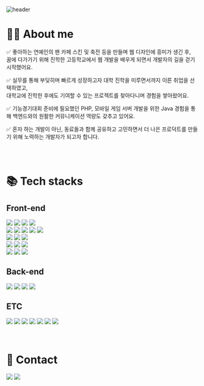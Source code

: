 ![header](https://capsule-render.vercel.app/api?type=waving&color=gradient&customColorList=12,14,18,20,24,30&height=300&section=header&text=안녕하세요🙌%20프론트엔드%20개발자%20이민정입니다&fontSize=30&animation=fadeIn&fontAlignY=38&desc=Welcome%20to%20my%20playground!&descSize=20&descAlignY=47&descAlign=67)
# 💁‍♀ About me
<p>
✅ 좋아하는 연예인의 팬 카페 스킨 및 축전 등을 만들며 웹 디자인에 흥미가 생긴 후,<br />
꿈에 다가가기 위해 진학한 고등학교에서 웹 개발을 배우게 되면서 개발자의 길을 걷기 시작했어요.
<p>
✅ 실무를 통해 부딪히며 빠르게 성장하고자 대학 진학을 미루면서까지 이른 취업을 선택하였고,<br />
대학교에 진학한 후에도 기여할 수 있는 프로젝트를 찾아다니며 경험을 쌓아왔어요.
</p>
<p>
✅ 기능경기대회 준비에 필요했던 PHP, 모바일 게임 서버 개발을 위한 Java 경험을 통해 백엔드와의 원활한 커뮤니케이션 역량도 갖추고 있어요.
</p>
<p>✅ 혼자 하는 개발이 아닌, 동료들과 함께 공유하고 고민하면서 더 나은 프로덕트를 만들기 위해 노력하는 개발자가 되고자 합니다.</p>
<br />
<br />

# 📚 Tech stacks
## Front-end
  <div>
    <img src="https://img.shields.io/badge/html5-E34F26?style=for-the-badge&logo=html5&logoColor=white">
    <img src="https://img.shields.io/badge/css-1572B6?style=for-the-badge&logo=css3&logoColor=white">
    <img src="https://img.shields.io/badge/javascript-F7DF1E?style=for-the-badge&logo=javascript&logoColor=black">
    <img src="https://img.shields.io/badge/typescript-3178C6?style=for-the-badge&logo=typescript&logoColor=white">
  </div>
  <div>
    <img src="https://img.shields.io/badge/react-61DAFB?style=for-the-badge&logo=react&logoColor=black">
    <img src="https://img.shields.io/badge/next.js-000000?style=for-the-badge&logo=nextdotjs&logoColor=white">
    <img src="https://img.shields.io/badge/vue.js-4FC08D?style=for-the-badge&logo=vuedotjs&logoColor=white">
    <img src="https://img.shields.io/badge/nuxt-00DC82?style=for-the-badge&logo=nuxt&logoColor=white">
    <img src="https://img.shields.io/badge/jquery-0769AD?style=for-the-badge&logo=jquery&logoColor=white">
  </div>
  <div>
    <img src="https://img.shields.io/badge/React%20Query-FF4154?style=for-the-badge&logo=reactquery&logoColor=white">
    <img src="https://img.shields.io/badge/mobx-FF9955?style=for-the-badge&logo=mobx&logoColor=white">
    <img src="https://img.shields.io/badge/vuex-4FC08D?style=for-the-badge&logo=vuedotjs&logoColor=white">
  </div>
  <div>
    <img src="https://img.shields.io/badge/styled%20component-DB7093?style=for-the-badge&logo=styledcomponents&logoColor=white">
    <img src="https://img.shields.io/badge/sass-CC6699?style=for-the-badge&logo=sass&logoColor=white">
    <img src="https://img.shields.io/badge/bootstrap-7952B3?style=for-the-badge&logo=bootstrap&logoColor=white">
  </div>
  <div>
    <img src="https://img.shields.io/badge/Semantic%20Markup-F8DC75?style=for-the-badge">
    <img src="https://img.shields.io/badge/web%20accessibility-66E3FF?style=for-the-badge">
    <img src="https://img.shields.io/badge/Web%20Standards-04AA6D?style=for-the-badge">
  </div>
  
## Back-end
  <div>
    <img src="https://img.shields.io/badge/java-007396?style=for-the-badge&logo=java&logoColor=white">
    <img src="https://img.shields.io/badge/spring-6DB33F?style=for-the-badge&logo=spring&logoColor=white">
    <img src="https://img.shields.io/badge/springboot-6DB33F?style=for-the-badge&logo=springboot&logoColor=white">
    <img src="https://img.shields.io/badge/php-777BB4?style=for-the-badge&logo=php&logoColor=white">
  </div>
  
## ETC
  <div>
    <img src="https://img.shields.io/badge/git-F05032?style=for-the-badge&logo=git&logoColor=white">
    <img src="https://img.shields.io/badge/github-181717?style=for-the-badge&logo=github&logoColor=white">
    <img src="https://img.shields.io/badge/gitlab-FC6D26?style=for-the-badge&logo=gitlab&logoColor=white">
    <img src="https://img.shields.io/badge/bitbucket-0052CC?style=for-the-badge&logo=bitbucket&logoColor=white">
    <img src="https://img.shields.io/badge/svn-417fda?style=for-the-badge&logo=svn&logoColor=white">
    <img src="https://img.shields.io/badge/jira-0052CC?style=for-the-badge&logo=jira&logoColor=white">
    <img src="https://img.shields.io/badge/slack-4A154B?style=for-the-badge&logo=slack&logoColor=white">
  </div>
<br />
<br />

# 🤝 Contact
<div>
  <a href=mailto:haeru29@gmail.com> <img src="https://img.shields.io/badge/Gmail-EA4335?style=for-the-badge&logo=Gmail&logoColor=white"></a>
  <a href=https://hplayground.tistory.com _target="blank"><img src="https://img.shields.io/badge/Tistory-f54?style=for-the-badge&logo=Tistory&logoColor=white"></a>
</div>
